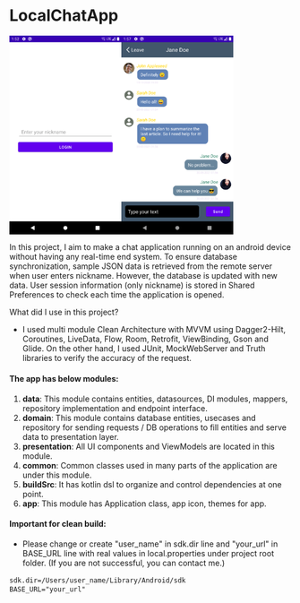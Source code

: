 # LocalChatApp

<img align="left" src="https://github.com/buraktemzc/LocalChatApp/raw/master/assets/login_screen.png" width="200">
<img align="center" src="https://github.com/buraktemzc/LocalChatApp/raw/master/assets/chat_screen.png" width="200">

In this project, I aim to make a chat application running on an android device without having any real-time end system. To ensure database synchronization, sample JSON data is retrieved from
the remote server when user enters nickname. However, the database is updated with new data. User session information (only nickname) is stored in Shared Preferences to check each time
the application is opened.

What did I use in this project?
- I used multi module Clean Architecture with MVVM using Dagger2-Hilt, Coroutines, LiveData, Flow, Room, Retrofit, ViewBinding, Gson and Glide. 
On the other hand, I used JUnit, MockWebServer and Truth libraries to verify the accuracy of the request. 

#### The app has below modules:
1. **data**: This module contains entities, datasources, DI modules, mappers, repository implementation and endpoint interface.
2. **domain**: This module contains database entities, usecases and repository for sending requests / DB operations to fill entities and serve data to presentation layer.
3. **presentation**: All UI components and ViewModels are located in this module.
4. **common**: Common classes used in many parts of the application are under this module.
5. **buildSrc**: It has kotlin dsl to organize and control dependencies at one point.
6. **app**: This module has Application class, app icon, themes for app.

#### Important for clean build:
- Please change or create "user_name" in sdk.dir line and "your_url" in BASE_URL line with real values in local.properties under project root folder. (If you are not successful, you can contact me.)

```
sdk.dir=/Users/user_name/Library/Android/sdk
BASE_URL="your_url"
```